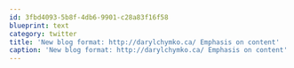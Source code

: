 ```yaml
---
id: 3fbd4093-5b8f-4db6-9901-c28a83f16f58
blueprint: text
category: twitter
title: 'New blog format: http://darylchymko.ca/ Emphasis on content'
caption: 'New blog format: http://darylchymko.ca/ Emphasis on content'
---
```

